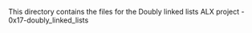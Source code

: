 This directory contains the files for the Doubly linked lists ALX project - 0x17-doubly_linked_lists
